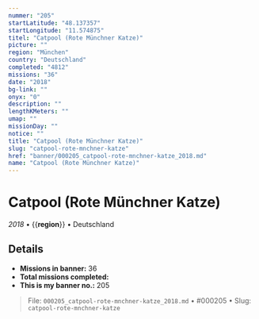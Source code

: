 ```yaml
---
nummer: "205"
startLatitude: "48.137357"
startLongitude: "11.574875"
titel: "Catpool (Rote Münchner Katze)"
picture: ""
region: "München"
country: "Deutschland"
completed: "4812"
missions: "36"
date: "2018"
bg-link: ""
onyx: "0"
description: ""
lengthKMeters: ""
umap: ""
missionDay: ""
notice: ""
title: "Catpool (Rote Münchner Katze)"
slug: "catpool-rote-mnchner-katze"
href: "banner/000205_catpool-rote-mnchner-katze_2018.md"
name: "Catpool (Rote Münchner Katze)"
---
```

# Catpool (Rote Münchner Katze)

*2018* • {{__region__}} • Deutschland





## Details

- **Missions in banner:** 36
- **Total missions completed:** 
- **This is my banner no.:** 205






> File: `000205_catpool-rote-mnchner-katze_2018.md` • #000205 • Slug: `catpool-rote-mnchner-katze`
